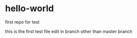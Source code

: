 # hello-world
first repo for test

this is the first test file edit in branch other than master branch
